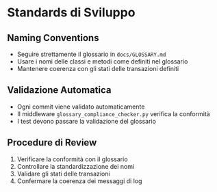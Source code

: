 
# Standards di Sviluppo

## Naming Conventions
- Seguire strettamente il glossario in `docs/GLOSSARY.md`
- Usare i nomi delle classi e metodi come definiti nel glossario
- Mantenere coerenza con gli stati delle transazioni definiti

## Validazione Automatica
- Ogni commit viene validato automaticamente
- Il middleware `glossary_compliance_checker.py` verifica la conformità
- I test devono passare la validazione del glossario

## Procedure di Review
1. Verificare la conformità con il glossario
2. Controllare la standardizzazione dei nomi
3. Validare gli stati delle transazioni
4. Confermare la coerenza dei messaggi di log
